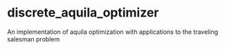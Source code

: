 # discrete_aquila_optimizer
An implementation of aquila optimization with applications to the traveling salesman problem
